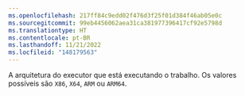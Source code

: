 ```yaml
---
ms.openlocfilehash: 217ff84c9edd02f476d3f25f01d384f46ab05e0c
ms.sourcegitcommit: 99eb4456062aea31ca381977396417cf92e5798d
ms.translationtype: HT
ms.contentlocale: pt-BR
ms.lasthandoff: 11/21/2022
ms.locfileid: "148179563"
---
```

A arquitetura do executor que está executando o trabalho. Os valores possíveis são `X86`, `X64`, `ARM` ou `ARM64`.